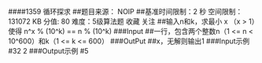 ####1359 循环探求
##题目来源： NOIP
##基准时间限制：2 秒 空间限制：131072 KB 分值: 80 难度：5级算法题 收藏  关注
##输入n和k，求最小 x （x > 1）使得 n^x % (10^k) == n % (10^k)
###Input
##一行，包含两个整数n（1 <= n < 10^600）和k（1 <= k <= 600）
###OutPut
##x，无解则输出1
###Input示例
#32 2
###Output示例
#5
